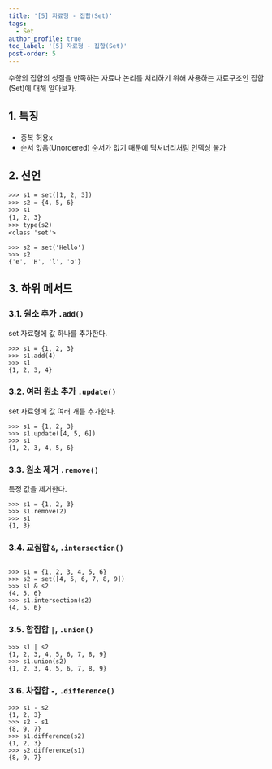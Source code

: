 ```yaml
---
title: '[5] 자료형 - 집합(Set)'
tags:
  - Set
author_profile: true
toc_label: '[5] 자료형 - 집합(Set)'
post-order: 5
---
```


수학의 집합의 성질을 만족하는 자료나 논리를 처리하기 위해 사용하는 자료구조인 집합(Set)에 대해 알아보자.

## 1. 특징
- 중복 허용x
- 순서 없음(Unordered)
순서가 없기 때문에 딕셔너리처럼 인덱싱 불가

## 2. 선언
```txt
>>> s1 = set([1, 2, 3])
>>> s2 = {4, 5, 6}
>>> s1
{1, 2, 3}
>>> type(s2)
<class 'set'>
```
```
>>> s2 = set('Hello')
>>> s2
{'e', 'H', 'l', 'o'}
```

## 3. 하위 메서드
### 3.1. 원소 추가 `.add()`
set 자료형에 값 하나를 추가한다.
```
>>> s1 = {1, 2, 3}
>>> s1.add(4)
>>> s1
{1, 2, 3, 4}
```

### 3.2. 여러 원소 추가 `.update()`
set 자료형에 값 여러 개를 추가한다.
```
>>> s1 = {1, 2, 3}
>>> s1.update([4, 5, 6])
>>> s1
{1, 2, 3, 4, 5, 6}
```

### 3.3. 원소 제거 `.remove()`
특정 값을 제거한다.
```
>>> s1 = {1, 2, 3}
>>> s1.remove(2)
>>> s1
{1, 3}
```

### 3.4. 교집합 `&`, `.intersection()`
```

>>> s1 = {1, 2, 3, 4, 5, 6}
>>> s2 = set([4, 5, 6, 7, 8, 9])
>>> s1 & s2
{4, 5, 6}
>>> s1.intersection(s2)
{4, 5, 6}
```

### 3.5. 합집합 `|`, `.union()`
```
>>> s1 | s2
{1, 2, 3, 4, 5, 6, 7, 8, 9}
>>> s1.union(s2)
{1, 2, 3, 4, 5, 6, 7, 8, 9}
```

### 3.6. 차집합 `-`, `.difference()`
```
>>> s1 - s2
{1, 2, 3}
>>> s2 - s1
{8, 9, 7}
>>> s1.difference(s2)
{1, 2, 3}
>>> s2.difference(s1)
{8, 9, 7}
```
